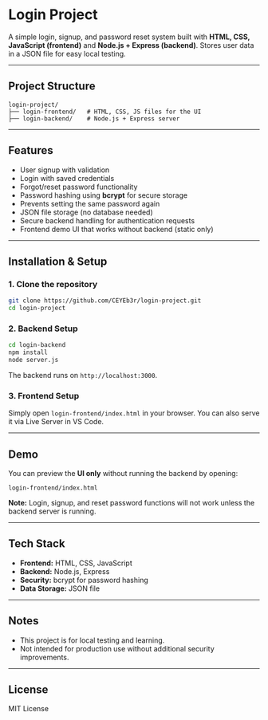 # Login Project

A simple login, signup, and password reset system built with **HTML, CSS, JavaScript (frontend)** and **Node.js + Express (backend)**. Stores user data in a JSON file for easy local testing.

---

## Project Structure

```
login-project/
├── login-frontend/   # HTML, CSS, JS files for the UI
├── login-backend/    # Node.js + Express server
```

---

## Features

* User signup with validation
* Login with saved credentials
* Forgot/reset password functionality
* Password hashing using **bcrypt** for secure storage
* Prevents setting the same password again
* JSON file storage (no database needed)
* Secure backend handling for authentication requests
* Frontend demo UI that works without backend (static only)

---

## Installation & Setup

### 1. Clone the repository

```bash
git clone https://github.com/CEYEb3r/login-project.git
cd login-project
```

### 2. Backend Setup

```bash
cd login-backend
npm install
node server.js
```

The backend runs on `http://localhost:3000`.

### 3. Frontend Setup

Simply open `login-frontend/index.html` in your browser. You can also serve it via Live Server in VS Code.

---

## Demo

You can preview the **UI only** without running the backend by opening:

```
login-frontend/index.html
```

**Note:** Login, signup, and reset password functions will not work unless the backend server is running.

---

## Tech Stack

* **Frontend:** HTML, CSS, JavaScript
* **Backend:** Node.js, Express
* **Security:** bcrypt for password hashing
* **Data Storage:** JSON file

---

## Notes

* This project is for local testing and learning.
* Not intended for production use without additional security improvements.

---

## License

MIT License

